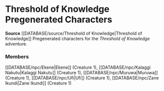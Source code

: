 ﻿---
creature_family: Threshold of Knowledge Pregenerated Characters
id: '298'
name: Threshold of Knowledge Pregenerated Characters
rarity: Common
rus_type_level: null
source: '[[DATABASE/source/Threshold of Knowledge|Threshold of Knowledge]]'
trait: null
type: Creature Family

---
# Threshold of Knowledge Pregenerated Characters

**Source** [[DATABASE/source/Threshold of Knowledge|Threshold of Knowledge]]
Pregenerated characters for the _Threshold of Knowledge_ adventure.

### Members

[[DATABASE/npc/Ekene|Ekene]] (Creature 1), [[DATABASE/npc/Kalaggi Nakutu|Kalaggi Nakutu]] (Creature 1), [[DATABASE/npc/Muruwa|Muruwa]] (Creature 1), [[DATABASE/npc/Ufi|Ufi]] (Creature 1), [[DATABASE/npc/Zane Ikundi|Zane Ikundi]] (Creature 1)